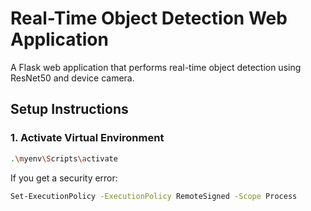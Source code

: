 # Real-Time Object Detection Web Application

A Flask web application that performs real-time object detection using ResNet50 and device camera.

## Setup Instructions

### 1. Activate Virtual Environment

```bash
.\myenv\Scripts\activate
```
If you get a security error:
```bash
Set-ExecutionPolicy -ExecutionPolicy RemoteSigned -Scope Process
```